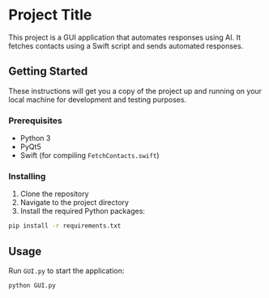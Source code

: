 # Project Title

This project is a GUI application that automates responses using AI. It fetches contacts using a Swift script and sends automated responses.

## Getting Started

These instructions will get you a copy of the project up and running on your local machine for development and testing purposes.

### Prerequisites

- Python 3
- PyQt5
- Swift (for compiling `FetchContacts.swift`)

### Installing

1. Clone the repository
2. Navigate to the project directory
3. Install the required Python packages:

```sh
pip install -r requirements.txt
```

## Usage

Run `GUI.py` to start the application:

```sh
python GUI.py
```
